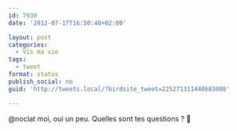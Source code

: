 ```yaml
---
id: 7930
date: '2012-07-17T16:50:40+02:00'

layout: post
categories:
  - Vis ma vie
tags:
  - tweet
format: status
publish_social: no
guid: 'http://tweets.local/?birdsite_tweet=225271311440683008'

---
```


@noclat moi, oui un peu. Quelles sont tes questions ? 🙂